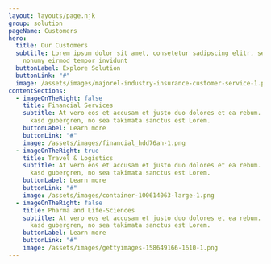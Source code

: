 ```yaml
---
layout: layouts/page.njk
group: solution
pageName: Customers
hero:
  title: Our Customers
  subtitle: Lorem ipsum dolor sit amet, consetetur sadipscing elitr, sed diam
    nonumy eirmod tempor invidunt
  buttonLabel: Explore Solution
  buttonLink: "#"
  image: /assets/images/majorel-industry-insurance-customer-service-1.png
contentSections:
  - imageOnTheRight: false
    title: Financial Services
    subtitle: At vero eos et accusam et justo duo dolores et ea rebum. Stet clita
      kasd gubergren, no sea takimata sanctus est Lorem.
    buttonLabel: Learn more
    buttonLink: "#"
    image: /assets/images/financial_hdd76ah-1.png
  - imageOnTheRight: true
    title: Travel & Logistics
    subtitle: At vero eos et accusam et justo duo dolores et ea rebum. Stet clita
      kasd gubergren, no sea takimata sanctus est Lorem.
    buttonLabel: Learn more
    buttonLink: "#"
    image: /assets/images/container-100614063-large-1.png
  - imageOnTheRight: false
    title: Pharma and Life-Sciences
    subtitle: At vero eos et accusam et justo duo dolores et ea rebum. Stet clita
      kasd gubergren, no sea takimata sanctus est Lorem.
    buttonLabel: Learn more
    buttonLink: "#"
    image: /assets/images/gettyimages-158649166-1610-1.png
---
```

